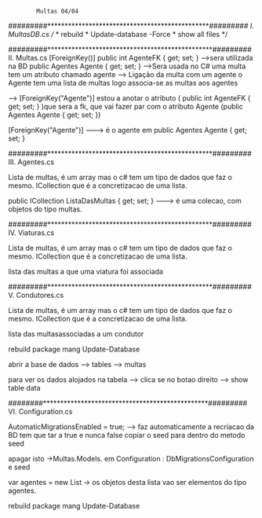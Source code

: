 			Multas 04/04



#########************************************************#########
			I. MultasDB.cs
		/*
		 * rebuild 
		 * Update-database -Force
		 * show all files
		 */


#########************************************************#########
			II. Multas.cs
[ForeignKey()]
		public int AgenteFK { get; set; } -->sera utilizada na BD 
		public Agentes Agente { get; set; } -->Sera usada no C#
uma multa tem um atributo chamado agente --> Ligação da multa com um agente 
o Agente tem uma lista de multas logo associa-se as multas aos agentes 


--> [ForeignKey("Agente")] 
	estou a anotar o atributo ( public int AgenteFK { get; set; } )que sera a fk, que vai fazer par com o atributo Agente (public Agentes Agente { get; set; })

[ForeignKey("Agente")]  ---> é o agente em public Agentes Agente { get; set; }



#########************************************************#########
			III. Agentes.cs

Lista de multas, é um array mas o c# tem um tipo de dados que faz o mesmo. ICollection que é a concretizacao de uma lista.

public ICollection<Multas> ListaDasMultas { get; set; }  ---> é uma colecao, com objetos do tipo multas.

#########************************************************#########
			IV. Viaturas.cs

Lista de multas, é um array mas o c# tem um tipo de dados que faz o mesmo. ICollection que é a concretizacao de uma lista.

lista das multas a que uma viatura foi associada

#########************************************************#########
			V. Condutores.cs

Lista de multas, é um array mas o c# tem um tipo de dados que faz o mesmo. ICollection que é a concretizacao de uma lista.

lista das multasassociadas a um condutor 

rebuild
package mang
 Update-Database

abrir a base de dados --> tables --> multas 

para ver os dados alojados na tabela --> clica se no botao direito --> show table data

########************************************************#########
			VI. Configuration.cs

 AutomaticMigrationsEnabled = true; --> faz automaticamente a recriacao da BD
tem que tar a true e nunca false
copiar o seed para dentro do metodo seed

apagar isto ->Multas.Models.  em  Configuration : DbMigrationsConfiguration<MultasDB> e seed


var agentes = new List<Agentes> -> os objetos desta lista vao ser elementos do tipo agentes.

rebuild
package mang
 Update-Database
